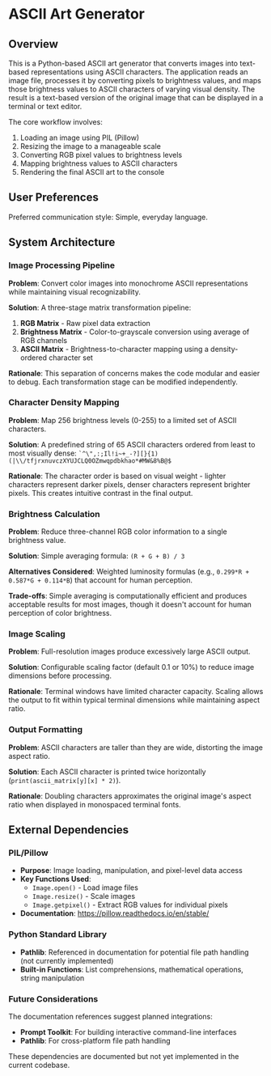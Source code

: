 # ASCII Art Generator

## Overview

This is a Python-based ASCII art generator that converts images into text-based representations using ASCII characters. The application reads an image file, processes it by converting pixels to brightness values, and maps those brightness values to ASCII characters of varying visual density. The result is a text-based version of the original image that can be displayed in a terminal or text editor.

The core workflow involves:
1. Loading an image using PIL (Pillow)
2. Resizing the image to a manageable scale
3. Converting RGB pixel values to brightness levels
4. Mapping brightness values to ASCII characters
5. Rendering the final ASCII art to the console

## User Preferences

Preferred communication style: Simple, everyday language.

## System Architecture

### Image Processing Pipeline

**Problem**: Convert color images into monochrome ASCII representations while maintaining visual recognizability.

**Solution**: A three-stage matrix transformation pipeline:
1. **RGB Matrix** - Raw pixel data extraction
2. **Brightness Matrix** - Color-to-grayscale conversion using average of RGB channels
3. **ASCII Matrix** - Brightness-to-character mapping using a density-ordered character set

**Rationale**: This separation of concerns makes the code modular and easier to debug. Each transformation stage can be modified independently.

### Character Density Mapping

**Problem**: Map 256 brightness levels (0-255) to a limited set of ASCII characters.

**Solution**: A predefined string of 65 ASCII characters ordered from least to most visually dense: `` `^\",:;Il!i~+_-?][}{1)(|\\/tfjrxnuvczXYUJCLQ0OZmwqpdbkhao*#MW&8%B@$ ``

**Rationale**: The character order is based on visual weight - lighter characters represent darker pixels, denser characters represent brighter pixels. This creates intuitive contrast in the final output.

### Brightness Calculation

**Problem**: Reduce three-channel RGB color information to a single brightness value.

**Solution**: Simple averaging formula: `(R + G + B) / 3`

**Alternatives Considered**: Weighted luminosity formulas (e.g., `0.299*R + 0.587*G + 0.114*B`) that account for human perception.

**Trade-offs**: Simple averaging is computationally efficient and produces acceptable results for most images, though it doesn't account for human perception of color brightness.

### Image Scaling

**Problem**: Full-resolution images produce excessively large ASCII output.

**Solution**: Configurable scaling factor (default 0.1 or 10%) to reduce image dimensions before processing.

**Rationale**: Terminal windows have limited character capacity. Scaling allows the output to fit within typical terminal dimensions while maintaining aspect ratio.

### Output Formatting

**Problem**: ASCII characters are taller than they are wide, distorting the image aspect ratio.

**Solution**: Each ASCII character is printed twice horizontally (`print(ascii_matrix[y][x] * 2)`).

**Rationale**: Doubling characters approximates the original image's aspect ratio when displayed in monospaced terminal fonts.

## External Dependencies

### PIL/Pillow
- **Purpose**: Image loading, manipulation, and pixel-level data access
- **Key Functions Used**:
  - `Image.open()` - Load image files
  - `Image.resize()` - Scale images
  - `Image.getpixel()` - Extract RGB values for individual pixels
- **Documentation**: https://pillow.readthedocs.io/en/stable/

### Python Standard Library
- **Pathlib**: Referenced in documentation for potential file path handling (not currently implemented)
- **Built-in Functions**: List comprehensions, mathematical operations, string manipulation

### Future Considerations
The documentation references suggest planned integrations:
- **Prompt Toolkit**: For building interactive command-line interfaces
- **Pathlib**: For cross-platform file path handling

These dependencies are documented but not yet implemented in the current codebase.